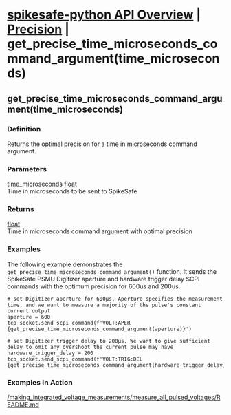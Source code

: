 # [spikesafe-python API Overview](/spikesafe_python_lib_docs/README.md) | [Precision](/spikesafe_python_lib_docs/Precision/README.md) | get_precise_time_microseconds_command_argument(time_microseconds)

## get_precise_time_microseconds_command_argument(time_microseconds)

### Definition
Returns the optimal precision for a time in microseconds command argument.

### Parameters
time_microseconds [float](https://docs.python.org/3/library/functions.html#float)  
Time in microseconds to be sent to SpikeSafe

### Returns
[float](https://docs.python.org/3/library/functions.html#float)  
Time in microseconds command argument with optimal precision

### Examples
The following example demonstrates the `get_precise_time_microseconds_command_argument()` function. It sends the SpikeSafe PSMU Digitizer aperture and hardware trigger delay SCPI commands with the optimum precision for 600us and 200us.
```
# set Digitizer aperture for 600µs. Aperture specifies the measurement time, and we want to measure a majority of the pulse's constant current output
aperture = 600
tcp_socket.send_scpi_command(f'VOLT:APER {get_precise_time_microseconds_command_argument(aperture)}')

# set Digitizer trigger delay to 200µs. We want to give sufficient delay to omit any overshoot the current pulse may have
hardware_trigger_delay = 200
tcp_socket.send_scpi_command(f'VOLT:TRIG:DEL {get_precise_time_microseconds_command_argument(hardware_trigger_delay)}')
```

### Examples In Action
[/making_integrated_voltage_measurements/measure_all_pulsed_voltages/README.md](/making_integrated_voltage_measurements/measure_all_pulsed_voltages/README.md)